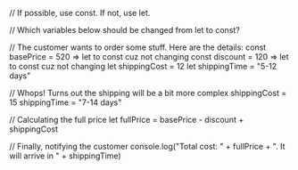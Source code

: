 // If possible, use const. If not, use let.

// Which variables below should be changed from let to const?

// The customer wants to order some stuff. Here are the details:
const basePrice = 520  => let to const cuz not changing
const discount = 120   => let to const cuz not changing
let shippingCost = 12
let shippingTime = "5-12 days"

// Whops! Turns out the shipping will be a bit more complex
shippingCost = 15
shippingTime = "7-14 days"

// Calculating the full price
let fullPrice = basePrice - discount + shippingCost

// Finally, notifying the customer
console.log("Total cost: " + fullPrice + ". It will arrive in " + shippingTime)
